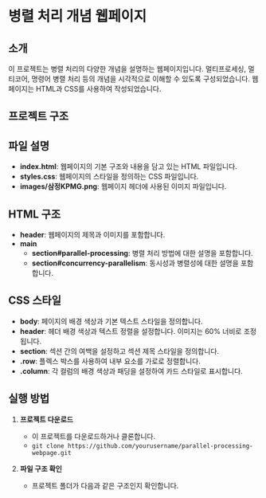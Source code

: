 # 병렬 처리 개념 웹페이지

## 소개
이 프로젝트는 병렬 처리의 다양한 개념을 설명하는 웹페이지입니다. 멀티프로세싱, 멀티코어, 명령어 병렬 처리 등의 개념을 시각적으로 이해할 수 있도록 구성되었습니다. 웹페이지는 HTML과 CSS를 사용하여 작성되었습니다.

## 프로젝트 구조



## 파일 설명
- **index.html**: 웹페이지의 기본 구조와 내용을 담고 있는 HTML 파일입니다.
- **styles.css**: 웹페이지의 스타일을 정의하는 CSS 파일입니다.
- **images/삼정KPMG.png**: 웹페이지 헤더에 사용된 이미지 파일입니다.

## HTML 구조
- **header**: 웹페이지의 제목과 이미지를 포함합니다.
- **main**
  - **section#parallel-processing**: 병렬 처리 방법에 대한 설명을 포함합니다.
  - **section#concurrency-parallelism**: 동시성과 병렬성에 대한 설명을 포함합니다.

## CSS 스타일
- **body**: 페이지의 배경 색상과 기본 텍스트 스타일을 정의합니다.
- **header**: 헤더 배경 색상과 텍스트 정렬을 설정합니다. 이미지는 60% 너비로 조정됩니다.
- **section**: 섹션 간의 여백을 설정하고 섹션 제목 스타일을 정의합니다.
- **.row**: 플렉스 박스를 사용하여 내부 요소를 가로로 정렬합니다.
- **.column**: 각 컬럼의 배경 색상과 패딩을 설정하여 카드 스타일로 표시합니다.

## 실행 방법
1. **프로젝트 다운로드**
   - 이 프로젝트를 다운로드하거나 클론합니다.
   - `git clone https://github.com/yourusername/parallel-processing-webpage.git`

2. **파일 구조 확인**
   - 프로젝트 폴더가 다음과 같은 구조인지 확인합니다.
